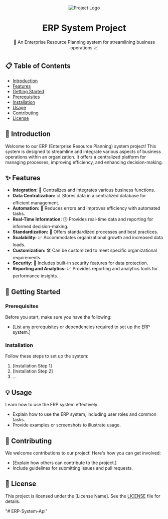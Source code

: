 <p align="center">
  <img src="project_logo.png" alt="Project Logo">
</p>

<h1 align="center">ERP System Project</h1>

<div align="center">
  🚀 An Enterprise Resource Planning system for streamlining business operations 📈
</div>

## 📋 Table of Contents

- [Introduction](#introduction)
- [Features](#features)
- [Getting Started](#getting-started)
- [Prerequisites](#prerequisites)
- [Installation](#installation)
- [Usage](#usage)
- [Contributing](#contributing)
- [License](#license)

## 📖 Introduction

Welcome to our ERP (Enterprise Resource Planning) system project! This system is designed to streamline and integrate various aspects of business operations within an organization. It offers a centralized platform for managing processes, improving efficiency, and enhancing decision-making.

## ✨ Features

- **Integration:** 🔄 Centralizes and integrates various business functions.
- **Data Centralization:** 📊 Stores data in a centralized database for efficient management.
- **Automation:** 🤖 Reduces errors and improves efficiency with automated tasks.
- **Real-Time Information:** 🕒 Provides real-time data and reporting for informed decision-making.
- **Standardization:** 📝 Offers standardized processes and best practices.
- **Scalability:** 📈 Accommodates organizational growth and increased data loads.
- **Customization:** 🛠️ Can be customized to meet specific organizational requirements.
- **Security:** 🔐 Includes built-in security features for data protection.
- **Reporting and Analytics:** 📈 Provides reporting and analytics tools for performance insights.

## 🚀 Getting Started

### Prerequisites

Before you start, make sure you have the following:

- [List any prerequisites or dependencies required to set up the ERP system.]

### Installation

Follow these steps to set up the system:

1. [Installation Step 1]
2. [Installation Step 2]
3. ...

## 💡 Usage

Learn how to use the ERP system effectively:

- Explain how to use the ERP system, including user roles and common tasks.
- Provide examples or screenshots to illustrate usage.

## 🤝 Contributing

We welcome contributions to our project! Here's how you can get involved:

- [Explain how others can contribute to the project.]
- Include guidelines for submitting issues and pull requests.

## 📄 License

This project is licensed under the [License Name]. See the [LICENSE](LICENSE) file for details.

</div>
"# ERP-System-Api" 
